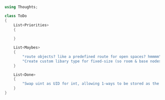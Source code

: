 ﻿```c#
using Thoughts;

class ToDo
{
    List<Priorities>
    {
        
    }

    List<Maybes>
    {
        "route objects? like a predefined route for open spaces? hmmmm",
		"Create custom libary type for fixed-size (so room & base nodes only have 4 elements and elv have 6)",		
    }

    List<Done>
    {
        "Swap uint as UID for int, allowing 1-ways to be stored as the negative of their UID. Reserve less",
    }
}
```